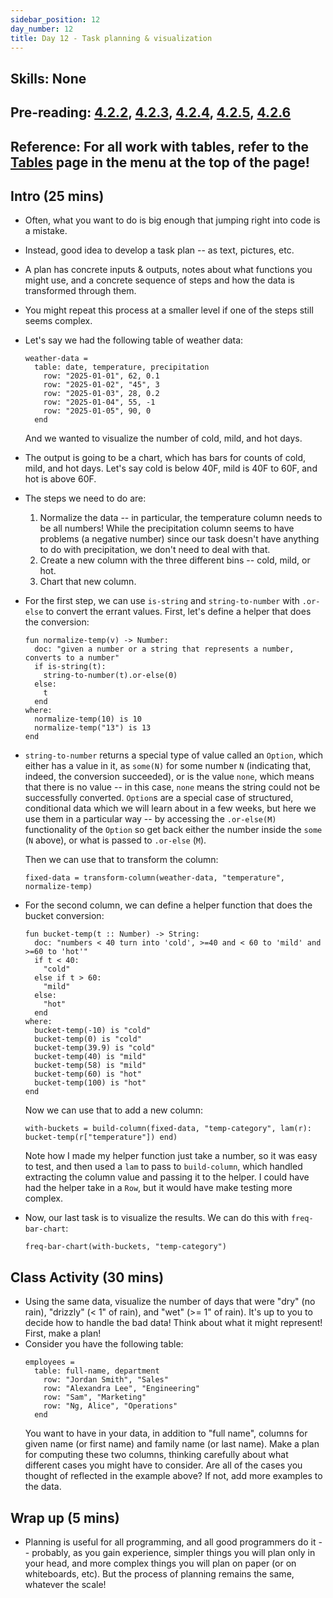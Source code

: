 ```yaml
---
sidebar_position: 12
day_number: 12
title: Day 12 - Task planning & visualization
---
```


## Skills: None

## Pre-reading: [4.2.2](https://dcic-world.org/2025-02-09/processing-tables.html#%28part._task-plans%29), [4.2.3](<https://dcic-world.org/2025-02-09/processing-tables.html#(part._preparing-tables)>), [4.2.4](<https://dcic-world.org/2025-02-09/processing-tables.html#(part._naming-tables)>), [4.2.5](<https://dcic-world.org/2025-02-09/processing-tables.html#(part._naming-tables)>), [4.2.6](<https://dcic-world.org/2025-02-09/processing-tables.html#(part._.Summary__.Managing_a_.Data_.Analysis)>)

## Reference: For all work with tables, refer to the [Tables](/tables) page in the menu at the top of the page!

## Intro (25 mins)

- Often, what you want to do is big enough that jumping right into code is a mistake.

- Instead, good idea to develop a task plan -- as text, pictures, etc.

- A plan has concrete inputs & outputs, notes about what functions you might use, and a concrete sequence
  of steps and how the data is transformed through them.

- You might repeat this process at a smaller level if one of the steps still seems complex.

- Let's say we had the following table of weather data:

  ```pyret
  weather-data =
    table: date, temperature, precipitation
      row: "2025-01-01", 62, 0.1
      row: "2025-01-02", "45", 3
      row: "2025-01-03", 28, 0.2
      row: "2025-01-04", 55, -1
      row: "2025-01-05", 90, 0
    end
  ```

  And we wanted to visualize the number of cold, mild, and hot days.

- The output is going to be a chart, which has bars for counts of cold, mild,
  and hot days. Let's say cold is below 40F, mild is 40F to 60F, and hot is
  above 60F.

- The steps we need to do are:

  1. Normalize the data -- in particular, the temperature column needs to be all
     numbers! While the precipitation column seems to have problems (a negative
     number) since our task doesn't have anything to do with precipitation, we
     don't need to deal with that.
  2. Create a new column with the three different bins -- cold, mild, or hot.
  3. Chart that new column.

- For the first step, we can use `is-string` and `string-to-number` with `.or-else`
  to convert the errant values. First, let's define a helper that does the conversion:

  ```pyret
  fun normalize-temp(v) -> Number:
    doc: "given a number or a string that represents a number, converts to a number"
    if is-string(t): 
      string-to-number(t).or-else(0)
    else: 
      t 
    end
  where:
    normalize-temp(10) is 10
    normalize-temp("13") is 13
  end
  ```

- `string-to-number` returns a special type of value called an `Option`, which either has a value in it, as `some(N)` for some number `N` (indicating that, indeed, the conversion succeeded), or is the value `none`, which means that there is no value -- in this case, `none` means the string could not be successfully converted. `Option`s are a special case of structured, conditional data which we will learn about in a few weeks, but here we use them in a particular way -- by accessing the `.or-else(M)` functionality of the `Option` so get back either the number inside the `some` (`N` above), or what is passed to `.or-else` (`M`).

  Then we can use that to transform the column:

  ```pyret
  fixed-data = transform-column(weather-data, "temperature", normalize-temp)
  ```

- For the second column, we can define a helper function that does the bucket conversion:

  ```pyret
  fun bucket-temp(t :: Number) -> String:
    doc: "numbers < 40 turn into 'cold', >=40 and < 60 to 'mild' and >=60 to 'hot'"
    if t < 40:
      "cold"
    else if t > 60:
      "mild"
    else:
      "hot"
    end
  where:
    bucket-temp(-10) is "cold"
    bucket-temp(0) is "cold"
    bucket-temp(39.9) is "cold"
    bucket-temp(40) is "mild"
    bucket-temp(58) is "mild"
    bucket-temp(60) is "hot"
    bucket-temp(100) is "hot"
  end
  ```

  Now we can use that to add a new column:

  ```pyret
  with-buckets = build-column(fixed-data, "temp-category", lam(r): bucket-temp(r["temperature"]) end)
  ```

  Note how I made my helper function just take a number, so it was easy to test, and then used a `lam` to
  pass to `build-column`, which handled extracting the column value and passing it to the helper. I could have
  had the helper take in a `Row`, but it would have make testing more complex.

- Now, our last task is to visualize the results. We can do this with `freq-bar-chart`:

  ```pyret
  freq-bar-chart(with-buckets, "temp-category")
  ```

## Class Activity (30 mins)

- Using the same data, visualize the number of days that were "dry" (no rain),
  "drizzly" (< 1" of rain), and "wet" (>= 1" of rain). It's up to you to decide
  how to handle the bad data! Think about what it might represent! First, make a
  plan!
- Consider you have the following table:
  ```pyret
  employees =
    table: full-name, department
      row: "Jordan Smith", "Sales"
      row: "Alexandra Lee", "Engineering"
      row: "Sam", "Marketing"
      row: "Ng, Alice", "Operations"
    end
  ```
  You want to have in your data, in addition to "full name", columns for given name
  (or first name) and family name (or last name). Make a plan for computing these two columns, thinking carefully about what different cases you might have to consider. Are all of the cases you thought of reflected in the example above? If not, add more examples to the data.

## Wrap up (5 mins)

- Planning is useful for all programming, and all good programmers do it --
  probably, as you gain experience, simpler things you will plan only in your
  head, and more complex things you will plan on paper (or on whiteboards, etc).
  But the process of planning remains the same, whatever the scale!
